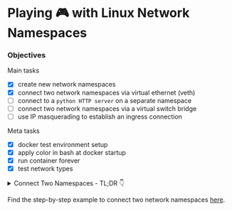 # Playing 🎮 with Linux Network Namespaces

### Objectives

Main tasks

- [x] create new network namespaces
- [x] connect two network namespaces via virtual ethernet (veth)
- [ ] connect to a `python HTTP server` on a separate namespace
- [ ] connect two network namespaces via a virtual switch bridge
- [ ] use IP masquerading to establish an ingress connection

Meta tasks

- [x] docker test environment setup
- [x] apply color in bash at docker startup
- [x] run container forever
- [x] test network types

<details>
<summary>Connect Two Namespaces - TL;DR 👇</summary>
<br/>

Outline for basic command and process.

**Note**

> Please prefix following commands with `sudo` if we're not logged in as a root user.

1. Create a new network namespace -

```bash
ip netns add <NAMESPACE_NAME>
```

2. Create a veth cable and assign an interface to a particular namespace

```bash
ip link add <INTERFACE_NAME> type veth peer name <OTHER_INTERFACE_NAME>
ip link set <INTERFACE_NAME> netns <NAMESPACE_NAME>
```

**Note**

> This step must be done after the interface assigning to a namespace is complete.

Now, enter into one of the namespaces

```bash
ip netns exec <NAMESPACE_NAME> bash
```

3. Assign an IP address to an interface

```bash
ip addr add <SUBNET_WITH_CIDR> dev <INTERFACE_NAME>
```

4. Bring up the interface

```bash
ip link set dev <INTERFACE_NAME> up
```

5. Configure route

If we just want the namespace to send packets to the server that is making the request, we need to configure routes in both namespaces as follows -

```bash
ip route add default via <GATEWAY_IP> dev <INTERFACE_NAME>
```

6. Test with `ping`

```bash
ping <OTHER_NAMESAPCE_IP>
```

We can also specify the interface

```bash
ping -I <INTERFACE> <OTHER_NAMESAPCE_IP> # 👈 from the other namespace
tcpdump -v -i <OTHER_INTERFACE> # 👈 from the other namespace
```

</details>

Find the step-by-step example to connect two network namespaces [here](./libs/connect_via_veth/connect_via_veth.md).
